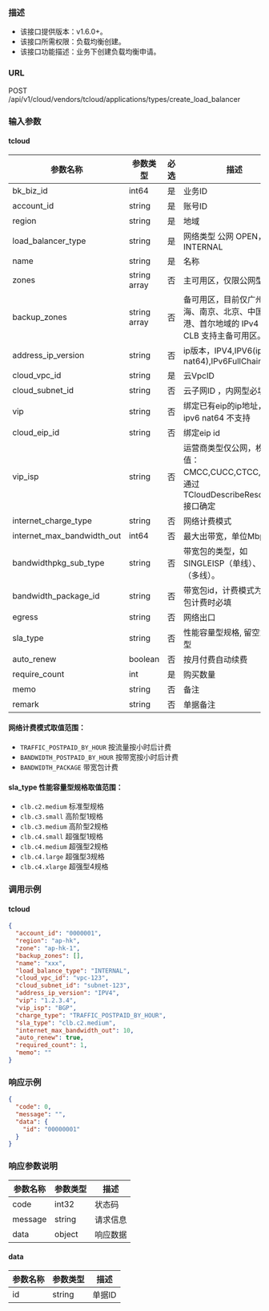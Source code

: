### 描述

- 该接口提供版本：v1.6.0+。
- 该接口所需权限：负载均衡创建。
- 该接口功能描述：业务下创建负载均衡申请。

### URL

POST /api/v1/cloud/vendors/tcloud/applications/types/create_load_balancer

### 输入参数

#### tcloud

| 参数名称                       | 参数类型         | 必选 | 描述                                                            |
|----------------------------|--------------|----|---------------------------------------------------------------|
| bk_biz_id                  | int64        | 是  | 业务ID                                                          |
| account_id                 | string       | 是  | 账号ID                                                          |
| region                     | string       | 是  | 地域                                                            |
| load_balancer_type         | string       | 是  | 网络类型  公网 OPEN，内网 INTERNAL                                     |
| name                       | string       | 是  | 名称                                                            |
| zones                      | string array | 否  | 主可用区，仅限公网型                                                    |
| backup_zones               | string array | 否  | 备可用区，目前仅广州、上海、南京、北京、中国香港、首尔地域的 IPv4 版本的 CLB 支持主备可用区。          |
| address_ip_version         | string       | 否  | ip版本，IPV4,IPV6(ipv6 nat64),IPv6FullChain(ipv6)                |
| cloud_vpc_id               | string       | 是  | 云VpcID                                                        |
| cloud_subnet_id            | string       | 否  | 云子网ID ，内网型必填                                                  |
| vip                        | string       | 否  | 绑定已有eip的ip地址，，ipv6 nat64 不支持                                  |
| cloud_eip_id               | string       | 否  | 绑定eip id                                                      |
| vip_isp                    | string       | 否  | 运营商类型仅公网，枚举值：CMCC,CUCC,CTCC,BGP。通过TCloudDescribeResource 接口确定 |
| internet_charge_type       | string       | 否  | 网络计费模式                                                        |
| internet_max_bandwidth_out | int64        | 否  | 最大出带宽，单位Mbps                                                  |
| bandwidthpkg_sub_type      | string       | 否  | 带宽包的类型，如SINGLEISP（单线）、BGP（多线）。                                |
| bandwidth_package_id       | string       | 否  | 带宽包id，计费模式为带宽包计费时必填                                           |
| egress                     | string       | 否  | 网络出口                                 |
| sla_type                   | string       | 否  | 性能容量型规格, 留空为共享型                                               |
| auto_renew                 | boolean      | 否  | 按月付费自动续费                                                      |
| require_count	             | int          | 是  | 购买数量                                                          |
| memo                       | string       | 否  | 备注                                                            |
| remark                     | string       | 否  | 单据备注                                                          |

#### 网络计费模式取值范围：

- `TRAFFIC_POSTPAID_BY_HOUR` 按流量按小时后计费
- `BANDWIDTH_POSTPAID_BY_HOUR` 按带宽按小时后计费
- `BANDWIDTH_PACKAGE` 带宽包计费

#### sla_type 性能容量型规格取值范围：

- `clb.c2.medium` 标准型规格
- `clb.c3.small` 高阶型1规格
- `clb.c3.medium` 高阶型2规格
- `clb.c4.small` 超强型1规格
- `clb.c4.medium` 超强型2规格
- `clb.c4.large` 超强型3规格
- `clb.c4.xlarge` 超强型4规格

### 调用示例

#### tcloud

```json
{
  "account_id": "0000001",
  "region": "ap-hk",
  "zone": "ap-hk-1",
  "backup_zones": [],
  "name": "xxx",
  "load_balance_type": "INTERNAL",
  "cloud_vpc_id": "vpc-123",
  "cloud_subnet_id": "subnet-123",
  "address_ip_version": "IPV4",
  "vip": "1.2.3.4",
  "vip_isp": "BGP",
  "charge_type": "TRAFFIC_POSTPAID_BY_HOUR",
  "sla_type": "clb.c2.medium",
  "internet_max_bandwidth_out": 10,
  "auto_renew": true,
  "required_count": 1,
  "memo": ""
}
```

### 响应示例

```json
{
  "code": 0,
  "message": "",
  "data": {
    "id": "00000001"
  }
}
```

### 响应参数说明

| 参数名称    | 参数类型   | 描述   |
|---------|--------|------|
| code    | int32  | 状态码  |
| message | string | 请求信息 |
| data    | object | 响应数据 |

#### data

| 参数名称 | 参数类型   | 描述   |
|------|--------|------|
| id   | string | 单据ID |
